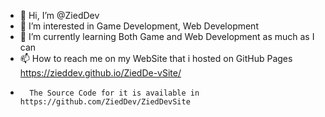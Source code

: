 - 👋 Hi, I’m @ZiedDev
- 👀 I’m interested in Game Development, Web Development 
- 🌱 I’m currently learning Both Game and Web Development as much as I can
- 📫 How to reach me on my WebSite that i hosted on GitHub Pages https://zieddev.github.io/ZiedDe-vSite/
-       The Source Code for it is available in https://github.com/ZiedDev/ZiedDevSite

<!---
ZiedDev/ZiedDev is a ✨ special ✨ repository because its `README.md` (this file) appears on your GitHub profile.
You can click the Preview link to take a look at your changes.
--->
